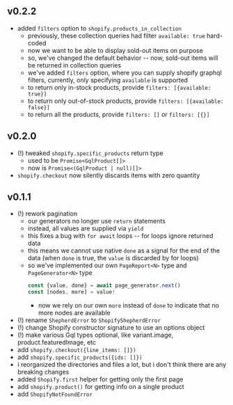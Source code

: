 
## v0.2.2

- added `filters` option to `shopify.products_in_collection`
  - previously, these collection queries had filter `available: true` hard-coded
  - now we want to be able to display sold-out items on purpose
  - so, we've changed the default behavior -- now, sold-out items will be returned in collection queries
  - we've added `filters` option, where you can supply shopify graphql filters, currently, only specifying `available` is supported
  - to return only in-stock products, provide `filters: [{available: true}]`
  - to return only out-of-stock products, provide `filters: [{available: false}]`
  - to return all the products, provide `filters: []` or `filters: [{}]`

## v0.2.0

- (!) tweaked `shopify.specific_products` return type
  - used to be `Promise<GqlProduct[]>`
  - now is `Promise<(GqlProduct | null)[]>`
- `shopify.checkout` now silently discards items with zero quantity

## v0.1.1

- (!) rework pagination
  - our generators no longer use `return` statements
  - instead, all values are supplied via `yield`
  - this fixes a bug with `for await` loops -- for loops ignore returned data
  - this means we cannot use native `done` as a signal for the end of the data (when `done` is true, the `value` is discarded by for loops)
  - so we've implemented our own `PageReport<N>` type and `PageGenerator<N>` type
    ```ts
    const {value, done} = await page_generator.next()
    const [nodes, more] = value!
    ```
    - now we rely on our own `more` instead of `done` to indicate that no more nodes are available
- (!) rename `ShepherdError` to `ShopifyShepherdError`
- (!) change Shopify constructor signature to use an options object
- (!) make various Gql types optional, like variant.image, product.featuredImage, etc
- add `shopify.checkout({line_items: []})`
- add `shopify.specific_products({ids: []})`
- i reorganized the directories and files a lot, but i don't think there are any breaking changes
- added `Shopify.first` helper for getting only the first page
- add `shopify.product()` for getting info on a single product
- add `ShopifyNotFoundError`

